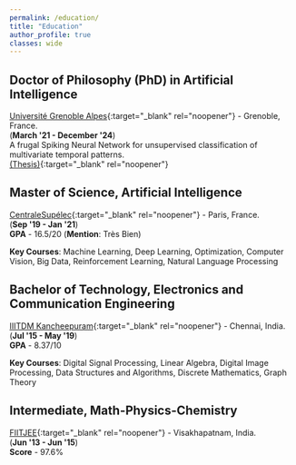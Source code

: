 ```yaml
---
permalink: /education/
title: "Education"
author_profile: true
classes: wide
---
```


## **Doctor of Philosophy** (PhD) in Artificial Intelligence                             
[Université Grenoble Alpes](https://www.univ-grenoble-alpes.fr/english/){:target="_blank" rel="noopener"} - Grenoble, France.\
(**March '21 - December '24**)\
A frugal Spiking Neural Network for unsupervised classification of multivariate temporal patterns.\
[(Thesis)](https://theses.fr/s268529){:target="_blank" rel="noopener"}

## **Master of Science**, Artificial Intelligence                                
[CentraleSupélec](https://www.centralesupelec.fr/en){:target="_blank" rel="noopener"} - Paris, France.\
(**Sep '19 - Jan '21**)\
**GPA** - 16.5/20 (**Mention**: Très Bien)

**Key Courses**: Machine Learning, Deep Learning, Optimization, Computer Vision,
Big Data, Reinforcement Learning, Natural Language Processing

## **Bachelor of Technology**, Electronics and Communication Engineering         
[IIITDM Kancheepuram](https://www.iiitdm.ac.in){:target="_blank" rel="noopener"} - Chennai, India.\
(**Jul '15 - May '19**)\
**GPA** - 8.37/10

**Key Courses**: Digital Signal Processing, Linear Algebra, Digital Image Processing,
Data Structures and Algorithms, Discrete Mathematics, Graph Theory

## **Intermediate**, Math-Physics-Chemistry                                      
[FIITJEE](https://www.fiitjee.com/){:target="_blank" rel="noopener"} - Visakhapatnam, India.\
(**Jun '13 - Jun '15**)\
**Score** - 97.6%
